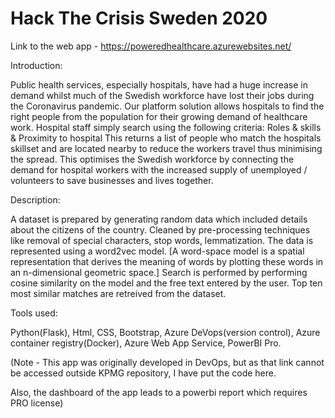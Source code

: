 # Hack The Crisis Sweden 2020

Link to the web app - https://poweredhealthcare.azurewebsites.net/ 

Introduction:

Public health services, especially hospitals, have had a huge increase in demand whilst much of the Swedish workforce have lost their jobs during the Coronavirus pandemic. Our platform solution allows hospitals to find the right people from the population for their growing demand of healthcare work. Hospital staff simply search using the following criteria: Roles & skills & Proximity to hospital
This returns a list of people who match the hospitals skillset and are located nearby to reduce the workers travel thus minimising the spread. This optimises the Swedish workforce by connecting the demand for hospital workers with the increased supply of unemployed / volunteers to save businesses and lives together.

Description:

A dataset is prepared by generating random data which included details about the citizens of the country. Cleaned by pre-processing techniques like removal of special characters, stop words, lemmatization. The data is represented using a word2vec model. [A word-space model is a spatial representation that derives the meaning of words by plotting these words in an n-dimensional geometric space.] Search is performed by performing cosine similarity on the model and the free text entered by the user. Top ten most similar matches are retreived from the dataset.

Tools used: 

Python(Flask), Html, CSS, Bootstrap, Azure DeVops(version control), Azure container registry(Docker), Azure Web App Service, PowerBI Pro.


(Note - This app was originally developed in DevOps, but as that link cannot be accessed outside KPMG repository, I have put the code here.

Also, the dashboard of the app leads to a powerbi report which requires PRO license)
